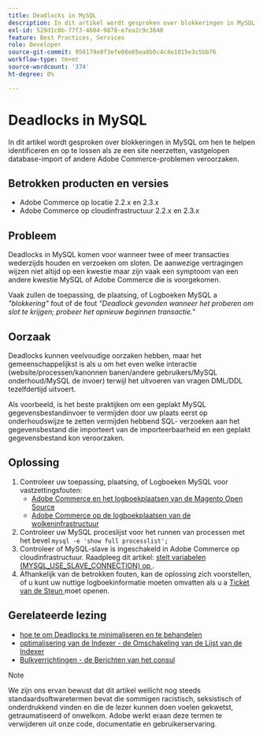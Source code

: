 ```yaml
---
title: Deadlocks in MySQL
description: In dit artikel wordt gesproken over blokkeringen in MySQL om hen te helpen identificeren en op te lossen als ze een site neerzetten, vastgelopen database-import of andere Adobe Commerce-problemen veroorzaken.
exl-id: 529d1c0b-77f3-4604-9878-e7ea2c9c3640
feature: Best Practices, Services
role: Developer
source-git-commit: 958179e0f3efe08e65ea8b0c4c4e1015e3c5bb76
workflow-type: tm+mt
source-wordcount: '374'
ht-degree: 0%

---
```


# Deadlocks in MySQL

In dit artikel wordt gesproken over blokkeringen in MySQL om hen te helpen identificeren en op te lossen als ze een site neerzetten, vastgelopen database-import of andere Adobe Commerce-problemen veroorzaken.

## Betrokken producten en versies

* Adobe Commerce op locatie 2.2.x en 2.3.x
* Adobe Commerce op cloudinfrastructuur 2.2.x en 2.3.x

## Probleem

Deadlocks in MySQL komen voor wanneer twee of meer transacties wederzijds houden en verzoeken om sloten. De aanwezige vertragingen wijzen niet altijd op een kwestie maar zijn vaak een symptoom van een andere kwestie MySQL of Adobe Commerce die is voorgekomen.

Vaak zullen de toepassing, de plaatsing, of Logboeken MySQL a *&quot;blokkering&quot;* fout of de fout *&quot;Deadlock gevonden wanneer het proberen om slot te krijgen; probeer het opnieuw beginnen transactie.&quot;*

## Oorzaak

Deadlocks kunnen veelvoudige oorzaken hebben, maar het gemeenschappelijkst is als u om het even welke interactie (website/processen/kanonnen banen/andere gebruikers/MySQL onderhoud/MySQL de invoer) terwijl het uitvoeren van vragen DML/DDL tezelfdertijd uitvoert.

Als voorbeeld, is het beste praktijken om een geplakt MySQL gegevensbestandinvoer te vermijden door uw plaats eerst op onderhoudswijze te zetten vermijden hebbend SQL- verzoeken aan het gegevensbestand die importeert van de importeerbaarheid en een geplakt gegevensbestand kon veroorzaken.

## Oplossing

1. Controleer uw toepassing, plaatsing, of Logboeken MySQL voor vastzettingsfouten:
   * [ Adobe Commerce en het logboekplaatsen van de Magento Open Source ](https://experienceleague.adobe.com/docs/commerce-operations/configuration-guide/cli/enable-logging.html)
   * [ Adobe Commerce op de logboekplaatsen van de wolkeninfrastructuur ](https://experienceleague.adobe.com/docs/commerce-cloud-service/user-guide/develop/test/log-locations.html)
1. Controleer uw MySQL proceslijst voor het runnen van processen met het bevel `mysql -e 'show full processlist';`
1. Controleer of MySQL-slave is ingeschakeld in Adobe Commerce op cloudinfrastructuur. Raadpleeg dit artikel: [ stelt variabelen (MYSQL\_USE\_SLAVE\_CONNECTION) op ](https://experienceleague.adobe.com/docs/commerce-cloud-service/user-guide/configure/env/stage/variables-deploy.html#mysql_use_slave_connection).
1. Afhankelijk van de betrokken fouten, kan de oplossing zich voorstellen, of u kunt uw nuttige logboekinformatie moeten omvatten als u a [ Ticket van de Steun ](/help/help-center-guide/help-center/magento-help-center-user-guide.md#submit-ticket) moet openen.

## Gerelateerde lezing

* [ hoe te om Deadlocks te minimaliseren en te behandelen ](https://dev.mysql.com/doc/refman/5.7/en/innodb-deadlocks-handling.html)
* [ optimalisering van de Indexer - de Omschakeling van de Lijst van de Indexer ](https://developer.adobe.com/commerce/php/development/components/indexing/optimization/)
* [ Bulkverrichtingen - de Berichten van het consul ](https://developer.adobe.com/commerce/php/development/components/message-queues/bulk-operations/)

>[!NOTE]
>
>We zijn ons ervan bewust dat dit artikel wellicht nog steeds standaardsoftwaretermen bevat die sommigen racistisch, seksistisch of onderdrukkend vinden en die de lezer kunnen doen voelen gekwetst, getraumatiseerd of onwelkom. Adobe werkt eraan deze termen te verwijderen uit onze code, documentatie en gebruikerservaring.
